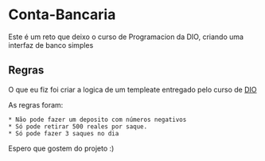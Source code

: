 # Conta-Bancaria
Este é um reto que deixo o curso de Programacion da DIO, criando uma interfaz de banco simples

## Regras 

O que eu fiz foi criar a logica de um templeate entregado pelo
curso de [DIO](https://www.dio.me/es)

As regras foram:

    * Não pode fazer um deposito com números negativos
    * Só pode retirar 500 reales por saque.
    * Só pode fazer 3 saques no dia

Espero que gostem do projeto :)